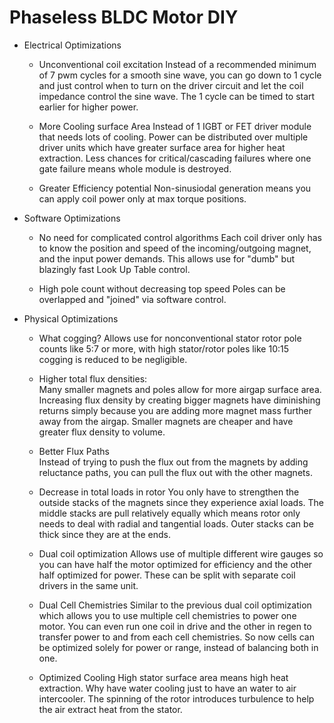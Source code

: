 # Phaseless BLDC Motor DIY

* Electrical Optimizations

    + Unconventional coil excitation
Instead of a recommended minimum of 7 pwm cycles for a smooth sine wave, you can go down to 1 cycle and just control when to turn on the driver circuit and let the coil impedance control the sine wave. The 1 cycle can be timed to start earlier for higher power.
    
    + More Cooling surface Area 
Instead of 1 IGBT or FET driver module that needs lots of cooling. Power can be distributed over multiple driver units which have greater surface area for higher heat extraction. Less chances for critical/cascading failures where one gate failure means whole module is destroyed.

    + Greater Efficiency potential 
Non-sinusiodal generation means you can apply coil power only at max torque positions.

* Software Optimizations

    + No need for complicated control algorithms 
Each coil driver only has to know the position and speed of the incoming/outgoing magnet, and the input power demands.  This allows use for "dumb" but blazingly fast Look Up Table control.

    + High pole count without decreasing top speed 
Poles can be overlapped and "joined" via software control.

* Physical Optimizations 

    + What cogging? 
Allows use for nonconventional stator rotor pole counts like 5:7 or more, with high stator/rotor poles like 10:15 cogging is reduced to be negligible.

    + Higher total flux densities:   
Many smaller magnets and poles allow for more airgap surface area.
Increasing flux density by creating bigger magnets have diminishing returns simply because you are adding more magnet mass further away from the airgap. Smaller magnets are cheaper and have greater flux density to volume.

    + Better Flux Paths  
Instead of trying to push the flux out from the magnets by adding reluctance paths, you can pull the flux out with the other magnets.

    + Decrease in total loads in rotor 
You only have to strengthen the outside stacks of the magnets since they experience axial loads.  The middle stacks are pull relatively equally which means rotor only needs to deal with radial and tangential loads. Outer stacks can be thick since they are at the ends.

    + Dual coil optimization 
Allows use of multiple different wire gauges so you can have half the motor optimized for efficiency and the other half optimized for power. These can be split with separate coil drivers in the same unit.

    + Dual Cell Chemistries 
Similar to the previous dual coil optimization which allows you to use multiple cell chemistries to power one motor. You can even run one coil in drive and the other in regen to transfer power to and from each cell chemistries. So now cells can be optimized solely for power or range, instead of balancing both in one.

    + Optimized Cooling 
High stator surface area means high heat extraction.  Why have water cooling just to have an water to air intercooler.  The spinning of the rotor introduces turbulence to help the air extract heat from the stator.